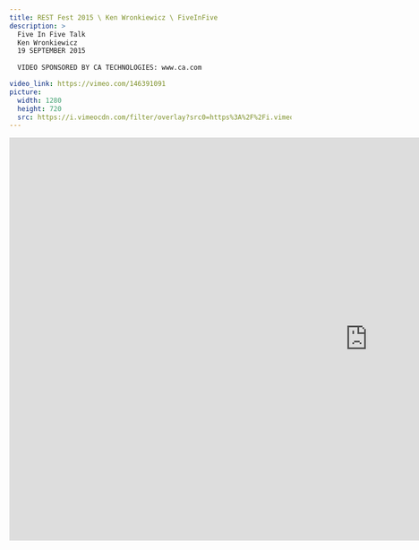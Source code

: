 ```yaml
---
title: REST Fest 2015 \ Ken Wronkiewicz \ FiveInFive
description: >
  Five In Five Talk
  Ken Wronkiewicz
  19 SEPTEMBER 2015
  
  VIDEO SPONSORED BY CA TECHNOLOGIES: www.ca.com

video_link: https://vimeo.com/146391091
picture:
  width: 1280
  height: 720
  src: https://i.vimeocdn.com/filter/overlay?src0=https%3A%2F%2Fi.vimeocdn.com%2Fvideo%2F544775873_1280x720.jpg&src1=http%3A%2F%2Ff.vimeocdn.com%2Fp%2Fimages%2Fcrawler_play.png
---
```

<iframe src="https://player.vimeo.com/video/146391091?title=0&byline=0&portrait=0&badge=0&autopause=0&player_id=0" width="1280" height="720" frameborder="0" title="REST Fest 2015 \ Ken Wronkiewicz \ FiveInFive" webkitallowfullscreen mozallowfullscreen allowfullscreen></iframe>
